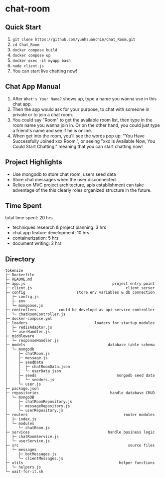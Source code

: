 # chat-room

## Quick Start
1. `git clone https://github.com/yunhsuanchin/Chat_Room.git`
2. `cd Chat_Room`
3. `docker compose build`
4. `docker compose up`
5. `docker exec -it myapp bash`
6. `node client.js`
7. You can start live chatting now!

## Chat App Manual
1. After `What's Your Name?` shows up, type a name you wanna use in this chat app.
2. Then the app would ask for your purpose, to chat with someone in private or to join a chat room.
3. You could say "Room" to get the available room list, then type in the room name you wanna join in. Or on the other hand, you could just type a friend's name and see if he is online.
4. When get into the room, you'll see the words pop up: "You Have Successfully Joined xxx Room.", or seeing "xxx Is Available Now, You Could Start Chatting." meaning that you can start chatting now!

## Project Highlights
- Use mongodb to store chat room, users seed data
- Store chat messages when the user disconnected.
- Relies on MVC project architecture, apis establishment can take adventage of the this clearly roles organized structure in the future.

## Time Spent
total time spent: 20 hrs
- techniques research & project planning: 3 hrs
- chat app feature development: 10 hrs
- containerization: 5 hrs
- document writing: 2 hrs


## Directory

```
tokenize
├─ Dockerfile 
├─ README.md
├─ app.js                                       project entry point
├─ client.js                                          client server
├─ config                       store env variables & db connection
│  ├─ config.js
│  ├─ env
│  └─ mongoose.js
├─ controllers          could be developd as api service controller
│  └─ chatRoomController.js
├─ docker-compose.yml
├─ loaders                              loaders for startup modules
│  ├─ redisAdaptor.js
│  └─ userHandler.js
├─ middleware
│  └─ responseHandler.js
├─ models                                     database table schema
│  └─ mongodb
│     ├─ chatRoom.js
│     ├─ message.js
│     ├─ seedData
│     │  ├─ chatRoomData.json
│     │  └─ userData.json
│     ├─ seeds                                    mongodb seed data
│     │  └─ seeders.js
│     └─ user.js
├─ package.json
├─ repositories                                handle database CRUD
│  └─ mongoDB
│     ├─ chatRoomRepository.js
│     ├─ messageRepository.js
│     └─ userRepository.js
├─ routers                                           router modules
│  ├─ index.js
│  └─ modules
│     └─ chatRoom.js
├─ services                                   handle business logic
│  ├─ chatRoomService.js
│  └─ userService.js
├─ src                                                 source files
│  └─ messages
│     ├─ botMessages.js
│     └─ clientMessages.js
├─ utils                                           helper functions
│  └─ helpers.js
└─ wait-for-it.sh

```
